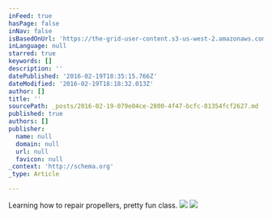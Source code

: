 ```yaml
---
inFeed: true
hasPage: false
inNav: false
isBasedOnUrl: 'https://the-grid-user-content.s3-us-west-2.amazonaws.com/5f5c4693-c4cd-42e6-be8c-18681747ebe1.png'
inLanguage: null
starred: true
keywords: []
description: ''
datePublished: '2016-02-19T18:35:15.766Z'
dateModified: '2016-02-19T18:18:32.013Z'
author: []
title: ''
sourcePath: _posts/2016-02-19-079e04ce-2800-4f47-bcfc-81354fcf2627.md
published: true
authors: []
publisher:
  name: null
  domain: null
  url: null
  favicon: null
_context: 'http://schema.org'
_type: Article

---
```

Learning how to repair propellers, pretty fun class.
![](https://the-grid-user-content.s3-us-west-2.amazonaws.com/5f5c4693-c4cd-42e6-be8c-18681747ebe1.png)
![](https://the-grid-user-content.s3-us-west-2.amazonaws.com/40db0afe-3dcc-45df-b3ce-4509e3d98689.png)